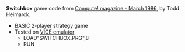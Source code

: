 **Switchbox** game code from [Compute! magazine - March 1986](https://archive.org/details/1986-03-compute-magazine/page/n82/), by Todd Heimarck.
* BASIC 2-player strategy game
* Tested on [VICE emulator](https://vice-emu.sourceforge.io/)
    * LOAD"SWITCHBOX.PRG",8
    * RUN


